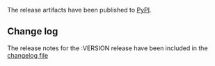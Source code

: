 The release artifacts have been published to [PyPI](https://pypi.org/project/pyhanko-certvalidator/:VERSION).

## Change log

The release notes for the :VERSION release have been included in the [changelog file](https://github.com/MatthiasValvekens/pyhanko/blob/master/pkgs/pyhanko-certvalidator/changelog.md)
